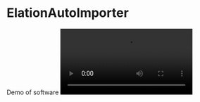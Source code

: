 # ElationAutoImporter

Demo of software
![Demo](https://user-images.githubusercontent.com/70090205/138051278-57da517c-59cf-4ceb-948e-e815b6794a9a.mp4)

